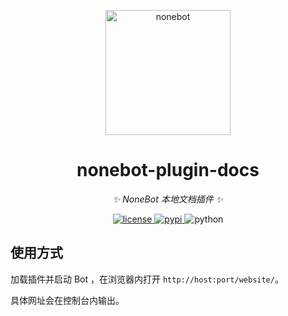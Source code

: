 <p align="center">
  <a href="https://nonebot.dev/"><img src="https://nonebot.dev/logo.png" width="200" height="200" alt="nonebot"></a>
</p>

<div align="center">

# nonebot-plugin-docs

_✨ NoneBot 本地文档插件 ✨_

</div>

<p align="center">
  <a href="https://raw.githubusercontent.com/nonebot/nonebot2/master/LICENSE">
    <img src="https://img.shields.io/github/license/nonebot/nonebot2.svg" alt="license">
  </a>
  <a href="https://pypi.python.org/pypi/nonebot-plugin-docs">
    <img src="https://img.shields.io/pypi/v/nonebot-plugin-docs.svg" alt="pypi">
  </a>
  <img src="https://img.shields.io/badge/python-3.8+-blue.svg" alt="python">
</p>

## 使用方式

加载插件并启动 Bot ，在浏览器内打开 `http://host:port/website/`。

具体网址会在控制台内输出。
